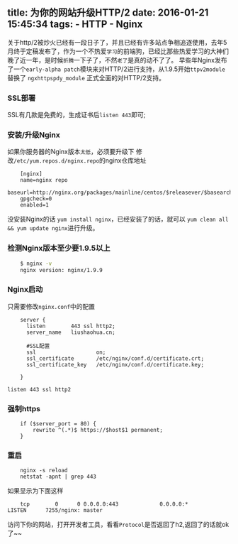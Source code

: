 title: 为你的网站升级HTTP/2
date: 2016-01-21 15:45:34
tags:
	- HTTP
	- Nginx
---
关于http/2被炒火已经有一段日子了，并且已经有许多站点争相追逐使用，去年5月终于定稿发布了，作为一个不热爱`学习`的前端狗，已经比那些热爱学习的大神们晚了近一年，是时候`折腾`一下子了，不然`老了`是真的动不了了。
早些年Nginx发布了一个`early-alpha patch`模块来对HTTP/2进行支持，从1.9.5开始`ttpv2module` 替换了 `ngxhttpspdy_module` 正式全面的对HTTP/2支持。
<!-- more -->
### SSL部署
SSL有几款是免费的，生成证书后`listen 443`即可;
### 安装/升级Nginx
如果你服务器的Nginx版本`太低`，必须要升级下
修改`/etc/yum.repos.d/nginx.repo`的nginx仓库地址
```nginx
	[nginx]
	name=nginx repo  
	baseurl=http://nginx.org/packages/mainline/centos/$releasever/$basearch/  
	gpgcheck=0  
	enabled=1
```
没安装Nginx的话 `yum install nginx`，已经安装了的话，就可以 `yum clean all && yum update nginx`进行升级。
### 检测Nginx版本至少要1.9.5以上
```bash
	$ nginx -v
	nginx version: nginx/1.9.9 
```
### Nginx启动
只需要修改`nginx.conf`中的配置
```nginx
	server {  
	  listen        443 ssl http2; 
	  server_name   liushaohua.cn;

	  #SSL配置
	  ssl                   on;
	  ssl_certificate       /etc/nginx/conf.d/certificate.crt;
	  ssl_certificate_key   /etc/nginx/conf.d/certificate.key;

	}
```
`listen 443 ssl http2`
### 强制https
```nginx
	if ($server_port = 80) {
		rewrite ^(.*)$ https://$host$1 permanent;
	}
```
### 重启
```nginx
	nginx -s reload
	netstat -apnt | grep 443
```
如果显示为下面这样
```nginx
	tcp        0      0 0.0.0.0:443             0.0.0.0:*               LISTEN      7255/nginx: master
```
访问下你的网站，打开开发者工具，看看`Protocol`是否返回了h2,返回了的话就ok了~~












